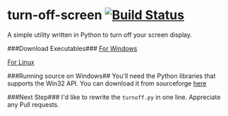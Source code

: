 turn-off-screen [![Build Status](https://travis-ci.org/arjun024/turn-off-screen.png?branch=master)](https://travis-ci.org/arjun024/turn-off-screen)
===============
A simple utility written in Python to turn off your screen display.

###Download Executables###
[For Windows](https://github.com/arjun024/turn-off-screen/raw/master/turnoff.exe)

[For Linux](https://github.com/arjun024/turn-off-screen/raw/master/turnoff)

###Running source on Windows##
You'll need the Python libraries that supports the Win32 API.
You can download it from sourceforge [here](http://sourceforge.net/projects/pywin32/files/)

###Next Step###
I'd like to rewrite the `turnoff.py` in one line.
Appreciate any Pull requests.
